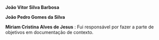 **João Vitor Silva Barbosa**


**João Pedro Gomes da Silva**

**Miriam Cristina Alves de Jesus** : Fui responsável por fazer a parte de objetivos em documentação de contexto. 
